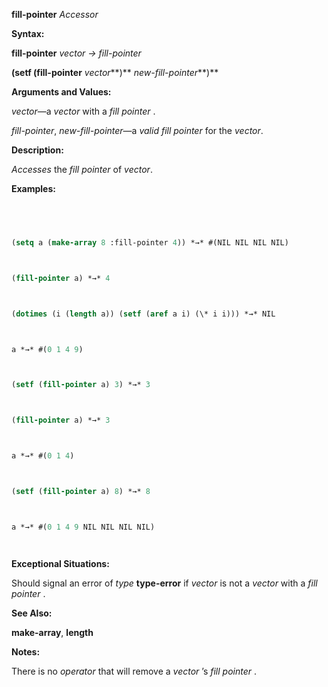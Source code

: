 **fill-pointer** *Accessor* 



**Syntax:** 



**fill-pointer** *vector → fill-pointer* 



**(setf (fill-pointer** *vector***)** *new-fill-pointer***)** 



**Arguments and Values:** 



*vector*—a *vector* with a *fill pointer* . 



*fill-pointer*, *new-fill-pointer*—a *valid fill pointer* for the *vector*. 



**Description:** 



*Accesses* the *fill pointer* of *vector*. 



**Examples:**
```lisp
 



(setq a (make-array 8 :fill-pointer 4)) *→* #(NIL NIL NIL NIL) 



(fill-pointer a) *→* 4 



(dotimes (i (length a)) (setf (aref a i) (\* i i))) *→* NIL 



a *→* #(0 1 4 9) 



(setf (fill-pointer a) 3) *→* 3 



(fill-pointer a) *→* 3 



a *→* #(0 1 4) 



(setf (fill-pointer a) 8) *→* 8 



a *→* #(0 1 4 9 NIL NIL NIL NIL) 




```
**Exceptional Situations:** 



Should signal an error of *type* **type-error** if *vector* is not a *vector* with a *fill pointer* . 



 



 



**See Also:** 



**make-array**, **length** 



**Notes:** 



There is no *operator* that will remove a *vector* ’s *fill pointer* . 



